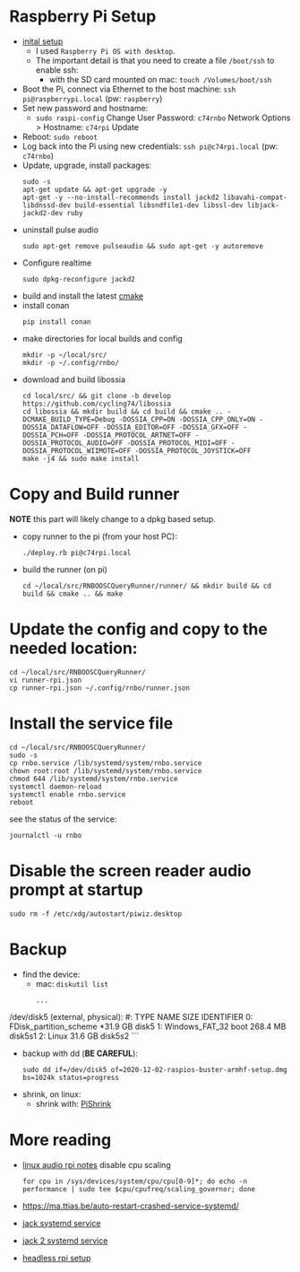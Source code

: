 # Raspberry Pi Setup

* [inital setup](https://desertbot.io/blog/headless-raspberry-pi-4-ssh-wifi-setup)
  * I used `Raspberry Pi OS with desktop`.
  * The important detail is that you need to create a file `/boot/ssh` to enable ssh:
    * with the SD card mounted on mac: `touch /Volumes/boot/ssh`
* Boot the Pi, connect via Ethernet to the host machine: `ssh pi@raspberrypi.local` (pw: `raspberry`)
* Set new password and hostname:
  * `sudo raspi-config`
    Change User Password: `c74rnbo`
    Network Options > Hostname: `c74rpi`
    Update
* Reboot: `sudo reboot`
* Log back into the Pi using new credentials: `ssh pi@c74rpi.local` (pw: `c74rnbo`)
* Update, upgrade, install packages:
  ```shell
  sudo -s
  apt-get update && apt-get upgrade -y
  apt-get -y --no-install-recommends install jackd2 libavahi-compat-libdnssd-dev build-essential libsndfile1-dev libssl-dev libjack-jackd2-dev ruby
  ```
* uninstall pulse audio
  ```shell
  sudo apt-get remove pulseaudio && sudo apt-get -y autoremove
  ```
* Configure realtime
  ```shell
  sudo dpkg-reconfigure jackd2
  ```
* build and install the latest [cmake](https://cmake.org/install/)
* install conan
  ```shell
  pip install conan
  ```
* make directories for local builds and config
  ```shell
  mkdir -p ~/local/src/
  mkdir -p ~/.config/rnbo/
  ```
* download and build libossia
  ```shell
  cd local/src/ && git clone -b develop https://github.com/cycling74/libossia
  cd libossia && mkdir build && cd build && cmake .. -DCMAKE_BUILD_TYPE=Debug -DOSSIA_CPP=ON -DOSSIA_CPP_ONLY=ON -DOSSIA_DATAFLOW=OFF -DOSSIA_EDITOR=OFF -DOSSIA_GFX=OFF -DOSSIA_PCH=OFF -DOSSIA_PROTOCOL_ARTNET=OFF -DOSSIA_PROTOCOL_AUDIO=OFF -DOSSIA_PROTOCOL_MIDI=OFF -DOSSIA_PROTOCOL_WIIMOTE=OFF -DOSSIA_PROTOCOL_JOYSTICK=OFF
  make -j4 && sudo make install
  ```

# Copy and Build runner

**NOTE** this part will likely change to a dpkg based setup.

* copy runner to the pi (from your host PC):
  ```shell
  ./deploy.rb pi@c74rpi.local
  ```
* build the runner (on pi)
  ```shell
  cd ~/local/src/RNBOOSCQueryRunner/runner/ && mkdir build && cd build && cmake .. && make
  ```

# Update the config and copy to the needed location:
  ```shell
  cd ~/local/src/RNBOOSCQueryRunner/
  vi runner-rpi.json
  cp runner-rpi.json ~/.config/rnbo/runner.json
  ```

# Install the service file


  ```shell
  cd ~/local/src/RNBOOSCQueryRunner/
  sudo -s
  cp rnbo.service /lib/systemd/system/rnbo.service
  chown root:root /lib/systemd/system/rnbo.service
  chmod 644 /lib/systemd/system/rnbo.service
  systemctl daemon-reload
  systemctl enable rnbo.service
  reboot
  ```

  see the status of the service:
  ```
  journalctl -u rnbo
  ```

# Disable the screen reader audio prompt at startup

```shell
sudo rm -f /etc/xdg/autostart/piwiz.desktop
```

# Backup

* find the device:
  * mac: `diskutil list`
    ```shell
    ...
/dev/disk5 (external, physical):
   #:                       TYPE NAME                    SIZE       IDENTIFIER
   0:     FDisk_partition_scheme                        *31.9 GB    disk5
   1:             Windows_FAT_32 boot                    268.4 MB   disk5s1
   2:                      Linux                         31.6 GB    disk5s2
    ```
* backup with dd (**BE CAREFUL**):
  ```shell
  sudo dd if=/dev/disk5 of=2020-12-02-raspios-buster-armhf-setup.dmg bs=1024k status=progress
  ```
* shrink, on linux:
  * shrink with: [PiShrink](https://github.com/Drewsif/PiShrink)

# More reading

* [linux audio rpi notes](https://wiki.linuxaudio.org/wiki/raspberrypi)
  disable cpu scaling
  ```shell
  for cpu in /sys/devices/system/cpu/cpu[0-9]*; do echo -n performance | sudo tee $cpu/cpufreq/scaling_governor; done
  ```

* https://ma.ttias.be/auto-restart-crashed-service-systemd/
* [jack systemd service](https://bbs.archlinux.org/viewtopic.php?id=165545)
* [jack 2 systemd service](https://raspberrypi.stackexchange.com/questions/112195/jack-audio-server-can-start-on-cli-but-not-as-a-systemd-service)
* [headless rpi setup](https://desertbot.io/blog/headless-raspberry-pi-4-ssh-wifi-setup)
